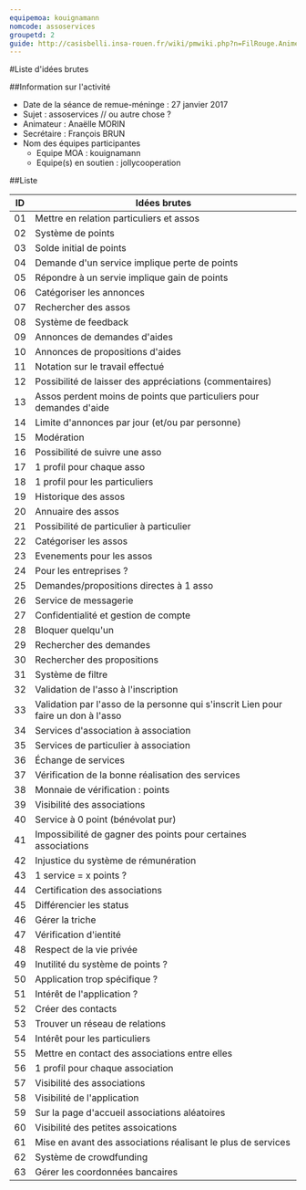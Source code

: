 ```yaml
---
equipemoa: kouignamann
nomcode: assoservices
groupetd: 2
guide: http://casisbelli.insa-rouen.fr/wiki/pmwiki.php?n=FilRouge.AnimerRemueMeninge
---
```


#Liste d'idées brutes

##Information sur l'activité
- Date de la séance de remue-méninge : 27 janvier 2017
- Sujet : assoservices // ou autre chose ?
- Animateur : Anaëlle MORIN
- Secrétaire : François BRUN
- Nom des équipes participantes
  - Equipe MOA : kouignamann
  - Equipe(s) en soutien : jollycooperation

##Liste

| ID 	| Idées brutes                            	|
|----	|-----------------------------------------	|
| 01 	| Mettre en relation particuliers et assos  |
| 02 	| Système de points      	|
| 03 	| Solde initial de points	|
| 04 	| Demande d'un service implique perte de points     	|
| 05	| Répondre à un servie implique gain de points  	|
| 06 	| Catégoriser les annonces 	|
| 07 	| Rechercher des assos  	|
| 08 	| Système de feedback	|
| 09	| Annonces de demandes d'aides   |
| 10 	| Annonces de propositions d'aides 	|
| 11 	| Notation sur le travail effectué 	|
| 12 	| Possibilité de laisser des appréciations (commentaires)  	|
| 13	| Assos perdent moins de points que particuliers pour demandes d'aide   	|
| 14 	| Limite d'annonces par jour (et/ou par personne)    	|
| 15 	| Modération  	|
| 16 	| Possibilité de suivre une asso   	|
| 17	| 1 profil pour chaque asso  	|
| 18 	| 1 profil pour les particuliers	|
| 19 	| Historique des assos   	|
| 20 	| Annuaire des assos	|
| 21	| Possibilité de particulier à particulier       	|
| 22 	| Catégoriser les assos	|
| 23 	| Evenements pour les assos	|
| 24 	| Pour les entreprises ?	|
| 25	| Demandes/propositions directes à 1 asso	|
| 26 	| Service de messagerie  	|
| 27 	| Confidentialité et gestion de compte	|
| 28 	| Bloquer quelqu'un	|
| 29	| Rechercher des demandes 	|
| 30 	| Rechercher des propositions	|
| 31 	| Système de filtre	|
| 32 	| Validation de l'asso à l'inscription	|
| 33	| Validation par l'asso de la personne qui s'inscrit Lien pour faire un don à l'asso	|
| 34 	| Services d'association à association	|
| 35	| Services de particulier à association |
| 36 	| Échange de services	|
| 37 	| Vérification de la bonne réalisation des services	|
| 38 	| Monnaie de vérification : points	|
| 39	| Visibilité des associations	|
| 40 	| Service à 0 point (bénévolat pur)	|
| 41 	| Impossibilité de gagner des points pour certaines associations	|
| 42 	| Injustice du système de rémunération	|
| 43	| 1 service = x points ?	|
| 44 	| Certification des associations	|
| 45 	| Différencier les status	|
| 46 	| Gérer la triche	|
| 47	| Vérification d'ientité	|
| 48 	| Respect de la vie privée	|
| 49 	| Inutilité du système de points ?	|
| 50 	| Application trop spécifique ?	|
| 51	| Intérêt de l'application ?	|
| 52 	| Créer des contacts	|
| 53 	| Trouver un réseau de relations	|
| 54 	| Intérêt pour les particuliers	|
| 55	| Mettre en contact des associations entre elles	|
| 56 	| 1 profil pour chaque association	|
| 57 	| Visibilité des associations	|
| 58 	| Visibilité de l'application	|
| 59	| Sur la page d'accueil associations aléatoires	|
| 60 	| Visibilité des petites assoications	|
| 61 	| Mise en avant des associations réalisant le plus de services	|
| 62 	| Système de crowdfunding	|
| 63	| Gérer les coordonnées bancaires	|


